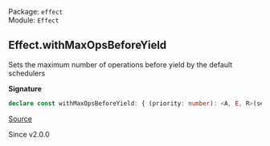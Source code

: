 Package: `effect`<br />
Module: `Effect`<br />

## Effect.withMaxOpsBeforeYield

Sets the maximum number of operations before yield by the default schedulers

**Signature**

```ts
declare const withMaxOpsBeforeYield: { (priority: number): <A, E, R>(self: Effect<A, E, R>) => Effect<A, E, R>; <A, E, R>(self: Effect<A, E, R>, priority: number): Effect<A, E, R>; }
```

[Source](https://github.com/Effect-TS/effect/tree/main/packages/effect/src/Effect.ts#L6559)

Since v2.0.0